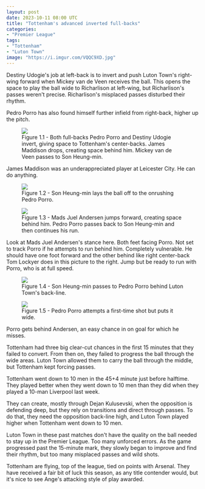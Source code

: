 ```yaml
---
layout: post
date: 2023-10-11 08:00 UTC
title: "Tottenham's advanced inverted full-backs"
categories:
- "Premier League"
tags:
- "Tottenham"
- "Luton Town"
image: "https://i.imgur.com/VQQC9XD.jpg"
---
```


Destiny Udogie's job at left-back is to invert and push Luton Town's right-wing forward when Mickey van de Veen receives the ball. This opens the space to play the ball wide to Richarlison at left-wing, but Richarlison's passes weren't precise. Richarlison's misplaced passes disturbed their rhythm.

<!---more--->

Pedro Porro has also found himself further infield from right-back, higher up the pitch.

<figure>
    <img src="https://i.imgur.com/VQQC9XD.jpg">
    <figcaption>Figure 1.1 - Both full-backs Pedro Porro and Destiny Udogie invert, giving space to Tottenham's center-backs. James Maddison drops, creating space behind him. Mickey van de Veen passes to Son Heung-min.</figcaption>
</figure>

James Maddison was an underappreciated player at Leicester City. He can do anything.

<figure>
    <img src="https://i.imgur.com/ungOXJL.jpg">
    <figcaption>Figure 1.2 - Son Heung-min lays the ball off to the onrushing Pedro Porro.</figcaption>
</figure>

<figure>
    <img src="https://i.imgur.com/TK9BAl3.jpg">
    <figcaption>Figure 1.3 - Mads Juel Andersen jumps forward, creating space behind him. Pedro Porro passes back to Son Heung-min and then continues his run.</figcaption>
</figure>

Look at Mads Juel Andersen's stance here. Both feet facing Porro. Not set to track Porro if he attempts to run behind him. Completely vulnerable. He should have one foot forward and the other behind like right center-back Tom Lockyer does in this picture to the right. Jump but be ready to run with Porro, who is at full speed.

<figure>
    <img src="https://i.imgur.com/xPVaq95.jpg">
    <figcaption>Figure 1.4 - Son Heung-min passes to Pedro Porro behind Luton Town's back-line.</figcaption>
</figure>

<figure>
    <img src="https://i.imgur.com/nS45vJg.jpg">
    <figcaption>Figure 1.5 - Pedro Porro attempts a first-time shot but puts it wide.</figcaption>
</figure>

Porro gets behind Andersen, an easy chance in on goal for which he misses.

Tottenham had three big clear-cut chances in the first 15 minutes that they failed to convert. From then on, they failed to progress the ball through the wide areas. Luton Town allowed them to carry the ball through the middle, but Tottenham kept forcing passes.

Tottenham went down to 10 men in the 45+4 minute just before halftime. They played better when they went down to 10 men than they did when they played a 10-man Liverpool last week.

They can create, mostly through Dejan Kulusevski, when the opposition is defending deep, but they rely on transitions and direct through passes. To do that, they need the opposition back-line high, and Luton Town played higher when Tottenham went down to 10 men.

Luton Town in these past matches don't have the quality on the ball needed to stay up in the Premier League. Too many unforced errors. As the game progressed past the 15-minute mark, they slowly began to improve and find their rhythm, but too many misplaced passes and wild shots.

Tottenham are flying, top of the league, tied on points with Arsenal. They have received a fair bit of luck this season, as any title contender would, but it's nice to see Ange's attacking style of play awarded.